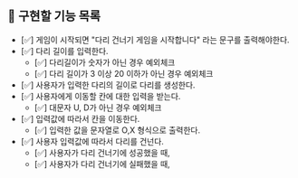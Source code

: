 ## 📝 구현할 기능 목록

- [✅] 게임이 시작되면 "다리 건너기 게임을 시작합니다" 라는 문구를 출력해야한다.
- [✅] 다리 길이를 입력한다.
  - [✅] 다리길이가 숫자가 아닌 경우 예외체크
  - [✅] 다리 길이가 3 이상 20 이하가 아닌 경우 예외체크
- [✅] 사용자가 입력한 다리의 길이로 다리를 생성한다.
- [✅] 사용자에게 이동할 칸에 대한 입력을 받는다.
  - [✅] 대문자 U, D가 아닌 경우 예외체크
- [✅] 입력값에 따라서 칸을 이동한다.
  - [✅] 입력한 값을 문자열로 O,X 형식으로 출력한다.
- [✅] 사용자 입력값에 따라서 다리를 건넌다.
  - [✅] 사용자가 다리 건너기에 성공했을 때,
  - [✅] 사용자가 다리 건너기에 실패했을 때,
